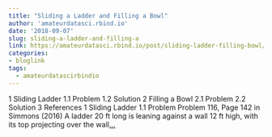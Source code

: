 ```yaml
---
title: "Sliding a Ladder and Filling a Bowl"
author: 'amateurdatasci.rbind.io'
date: '2018-09-07'
slug: sliding-a-ladder-and-filling-a
link: https://amateurdatasci.rbind.io/post/sliding-ladder-filling-bowl/
categories:
- bloglink
tags:
  - amateurdatascirbindio
---
```


1 Sliding Ladder 1.1 Problem 1.2 Solution 2 Filling a Bowl 2.1 Problem 2.2 Solution 3 References 1 Sliding Ladder 1.1 Problem Problem 116, Page 142 in Simmons (2016) A ladder 20 ft long is leaning against a wall 12 ft high, with its top projecting over the wall[... <i class="fas fa-external-link-alt"></i>](https://amateurdatasci.rbind.io/post/sliding-ladder-filling-bowl/)

